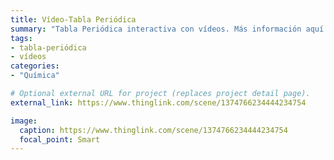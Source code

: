 ```yaml
---
title: Vídeo-Tabla Periódica
summary: "Tabla Periódica interactiva con vídeos. Más información aquí: http://www.fqsaja.com/?p=9797."
tags:
- tabla-periódica
- vídeos
categories: 
- "Química"

# Optional external URL for project (replaces project detail page).
external_link: https://www.thinglink.com/scene/1374766234444234754

image:
  caption: https://www.thinglink.com/scene/1374766234444234754
  focal_point: Smart
---
```

